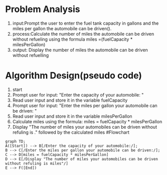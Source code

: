 # Problem Analysis
   1) input:Prompt the user to enter the fuel tank capacity in gallons and the miles per gallon the automobile can be driven().
   2) process:Calculate the number of miles the automobile can be driven without refueling using the formula  miles =(fuelCapacity * milesPerGallon)
   3) output: Display the number of miles the automobile can be driven without refuelling

# Algorithm Design(pseudo code)
   1) start
   2) Prompt user for input: "Enter the capacity of your automobile: "
   3) Read user input and store it in the variable fuelCapacity
   4) Prompt user for input: "Enter the miles per gallon your automobile can be driven: "
   5) Read user input and store it in the variable milesPerGallon
   6) Calculate miles using the formula: miles = fuelCapacity * milesPerGallon
   7) Display "The number of miles your automobiles can be driven without refuling is ." followed by the calculated miles
#Flowchart
```mermaid
graph TD;
A([Start]) --> B[/Enter the capacity of your automobile:/];
B --> C[/Enter the miles per gallon your automobile can be driven:/];
C --> D[miles = fuelCapacity * milesPerGallon]
D --> E[/Display "The number of miles your automobiles can be driven without refuling is miles"/]
E --> F([End])
```
